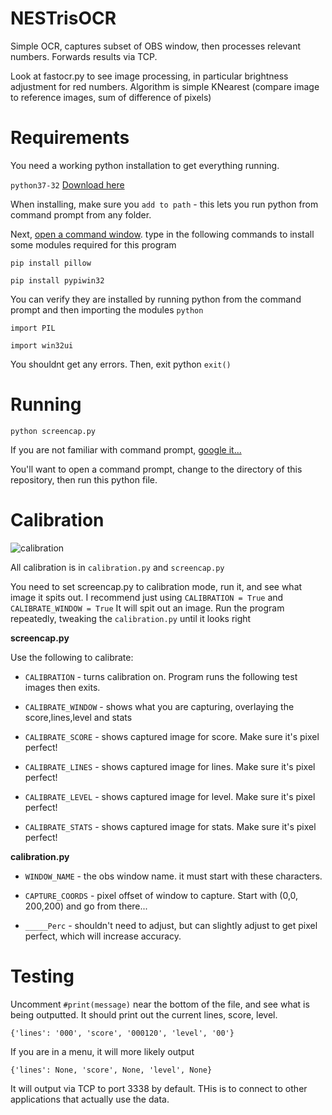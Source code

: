 NESTrisOCR
===
Simple OCR, captures subset of OBS window, then processes relevant numbers.
Forwards results via TCP.

Look at fastocr.py to see image processing, in particular brightness adjustment for red numbers.
Algorithm is simple KNearest (compare image to reference images, sum of difference of pixels)



Requirements
===
You need a working python installation to get everything running.

`python37-32` [Download here](https://www.python.org/downloads/release/python-372/)

When installing, make sure you `add to path` - this lets you run python from command prompt from any folder.

Next, [open a command window](https://www.google.com/search?q=how+to+open+a+command+prompt+windows). type in the following commands to install some modules required for this program

`pip install pillow`

`pip install pypiwin32`

You can verify they are installed by running python from the command prompt and then importing the modules
`python`

`import PIL` 

`import win32ui`


You shouldnt get any errors. Then, exit python
`exit()`

Running
===
`python screencap.py`

If you are not familiar with command prompt, [google it...](https://www.google.com/search?q=how+to+change+directory+in+command+prompt)

You'll want to open a command prompt, change to the directory of this repository, then run this python file.

Calibration
===
![calibration](https://github.com/alex-ong/NESTrisOCR/blob/master/example-calibration.png)

All calibration is in `calibration.py` and `screencap.py`

You need to set screencap.py to calibration mode, run it, and see what image it spits out.
I recommend just using `CALIBRATION = True` and `CALIBRATE_WINDOW = True`
It will spit out an image. Run the program repeatedly, tweaking the `calibration.py` until it looks right

**screencap.py**

Use the following to calibrate:
* `CALIBRATION` - turns calibration on. Program runs the following test images then exits.

* `CALIBRATE_WINDOW` - shows what you are capturing, overlaying the score,lines,level and stats

* `CALIBRATE_SCORE`  - shows captured image for score. Make sure it's pixel perfect!

* `CALIBRATE_LINES` - shows captured image for lines. Make sure it's pixel perfect!

* `CALIBRATE_LEVEL` - shows captured image for level. Make sure it's pixel perfect!

* `CALIBRATE_STATS` - shows captured image for stats. Make sure it's pixel perfect!

**calibration.py**

* `WINDOW_NAME` - the obs window name. it must start with these characters.

* `CAPTURE_COORDS` - pixel offset of window to capture. Start with (0,0, 200,200) and go from there...

* `_____Perc` - shouldn't need to adjust, but can slightly adjust to get pixel perfect, which will increase accuracy.

Testing
===
Uncomment `#print(message)` near the bottom of the file, and see what is being outputted. It should print out
the current lines, score, level.

`{'lines': '000', 'score', '000120', 'level', '00'}`

If you are in a menu, it will more likely output

`{'lines': None, 'score', None, 'level', None}`

It will output via TCP to port 3338 by default. THis is to connect to other applications that actually use the data.
